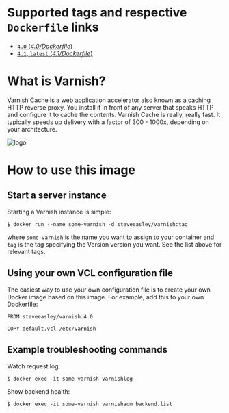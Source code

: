 # Supported tags and respective `Dockerfile` links

-	[`4.0` (*4.0/Dockerfile*)](https://github.com/SteveEasley/varnish-docker/blob/4.0/Dockerfile)
-	[`4.1`, `latest` (*4.1/Dockerfile*)](https://github.com/SteveEasley/varnish-docker/blob/4.1/Dockerfile)

# What is Varnish?

Varnish Cache is a web application accelerator also known as a caching HTTP reverse proxy. You install it in front of any server that speaks HTTP and configure it to cache the contents. Varnish Cache is really, really fast. It typically speeds up delivery with a factor of 300 - 1000x, depending on your architecture.

![logo](http://book.varnish-software.com/4.0/_static/weblogo.png)

# How to use this image

## Start a server instance

Starting a Varnish instance is simple:

```shell
$ docker run --name some-varnish -d steveeasley/varnish:tag
```

where `some-varnish` is the name you want to assign to your container and `tag` is the tag specifying the Version version you want. See the list above for relevant tags.

## Using your own VCL configuration file

The easiest way to use your own configuration file is to create your own Docker image based on this image. For example, add this to your own Dockerfile:

```shell
FROM steveeasley/varnish:4.0

COPY default.vcl /etc/varnish
```

## Example troubleshooting commands

Watch request log:

```shell
$ docker exec -it some-varnish varnishlog
```

Show backend health:

```shell
$ docker exec -it some-varnish varnishadm backend.list
```
